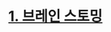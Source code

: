 # [1. 브레인 스토밍](https://github.com/NCookies/imad-server/wiki/1.-%EB%B8%8C%EB%A0%88%EC%9D%B8-%EC%8A%A4%ED%86%A0%EB%B0%8D)